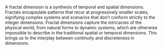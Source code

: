 

A fractal dimension is a synthesis of temporal and spatial dimensions. Fractals encapsulate patterns that recur at progressively smaller scales, signifying complex systems and scenarios that don’t conform strictly to the integer dimensions. Fractal dimensions capture the intricacies of the physical world, from natural forms to dynamic systems, which are otherwise impossible to describe in the traditional spatial or temporal dimensions. This brings us to the interplay between continuity and discreteness in dimensions.

